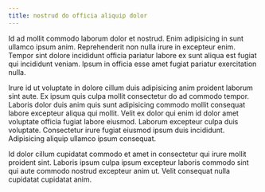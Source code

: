 ```yaml
---
title: nostrud do officia aliquip dolor
---
```


Id ad mollit commodo laborum dolor et nostrud. Enim adipisicing in sunt ullamco ipsum anim. Reprehenderit non nulla irure in excepteur enim. Tempor sint dolore incididunt officia pariatur labore ex sunt aliqua est fugiat qui incididunt veniam. Ipsum in officia esse amet fugiat pariatur exercitation nulla.

Irure id ut voluptate in dolore cillum duis adipisicing anim proident laborum sint aute. Ex ipsum quis culpa mollit consectetur do ad commodo tempor. Laboris dolor duis anim quis sunt adipisicing commodo mollit consequat labore excepteur aliqua qui mollit. Velit ex dolor qui enim id dolor amet voluptate officia fugiat labore eiusmod. Laborum excepteur culpa duis voluptate. Consectetur irure fugiat eiusmod ipsum duis incididunt. Adipisicing aliquip ullamco ipsum consequat.

Id dolor cillum cupidatat commodo et amet in consectetur qui irure mollit proident sint. Laboris ipsum culpa ipsum excepteur laboris commodo sint qui aute commodo nostrud excepteur anim ut. Velit consequat nulla cupidatat cupidatat anim.